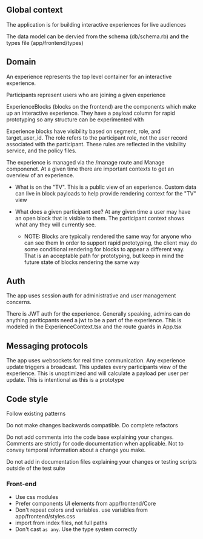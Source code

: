 ## Global context

The application is for building interactive experiences for live audiences

The data model can be dervied from the schema (db/schema.rb) and the types file
(app/frontend/types)

## Domain

An experience represents the top level container for an interactive experience.

Participants represent users who are joining a given experience

ExperienceBlocks (blocks on the frontend) are the components which make up an
interactive experience. They have a payload column for rapid prototyping so any
structure can be experimented with

Experience blocks have visibility based on segment, role, and target_user_id.
The role refers to the participant role, not the user record associated with the
participant. These rules are reflected in the visibility service, and the policy
files.

The experience is managed via the /manage route and Manage componenet. At a
given time there are important contexts to get an overview of an experience.

- What is on the "TV". This is a public view of an experience. Custom data can
  live in block payloads to help provide rendering context for the "TV" view

- What does a given participant see? At any given time a user may have an open
  block that is visible to them. The participant context shows what any they will
  currently see.
  - NOTE: Blocks are typically rendered the same way for anyone who can see them
    In order to support rapid prototyping, the client may do some conditional
    rendering for blocks to appear a different way. That is an acceptable path
    for prototyping, but keep in mind the future state of blocks rendering the
    same way

## Auth

The app uses session auth for administrative and user management concerns.

There is JWT auth for the experience. Generally speaking, admins can do anything
pariticpants need a jwt to be a part of the experience. This is modeled in the
ExperienceContext.tsx and the route guards in App.tsx

## Messaging protocols

The app uses websockets for real time communication. Any experience update
triggers a broadcast. This updates every participants view of the experience.
This is unoptimized and will calculate a payload per user per update. This is
intentional as this is a prototype

## Code style

Follow existing patterns

Do not make changes backwards compatible. Do complete refactors

Do not add comments into the code base explaining your changes. Comments are
strictly for code documentation when applicable. Not to convey temporal
information about a change you make.

Do not add in documentation files explaining your changes or testing scripts
outside of the test suite

### Front-end

- Use css modules
- Prefer components UI elements from app/frontend/Core
- Don't repeat colors and variables. use variables from app/frontend/styles.css
- import from index files, not full paths
- Don't cast `as any`. Use the type system correctly
